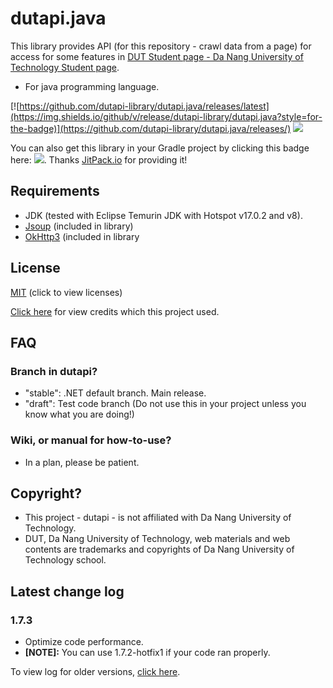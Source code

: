 # dutapi.java

This library provides API (for this repository - crawl data from a page) for access for some features
in [DUT Student page - Da Nang University of Technology Student page](http://sv.dut.udn.vn).
- For java programming language.

[![https://github.com/dutapi-library/dutapi.java/releases/latest](https://img.shields.io/github/v/release/dutapi-library/dutapi.java?style=for-the-badge)](https://github.com/dutapi-library/dutapi.java/releases/)
[![](https://jitpack.io/v/dutapi-library/dutapi.java.svg)](https://jitpack.io/#dutapi-library/dutapi.java)

You can also get this library in your Gradle project by clicking this badge here: [![](https://jitpack.io/v/dutapi-library/dutapi.java.svg)](https://jitpack.io/#dutapi-library/dutapi.java/). Thanks [JitPack.io](https://jitpack.io/) for providing it!

## Requirements
- JDK (tested with Eclipse Temurin JDK with Hotspot v17.0.2 and v8).
- [Jsoup](https://jsoup.org/) (included in library)
- [OkHttp3](https://square.github.io/okhttp/) (included in library

## License
[MIT](LICENSE) (click to view licenses)

[Click here](CREDIT.md) for view credits which this project used.

## FAQ

### Branch in dutapi?
- "stable": .NET default branch. Main release.
- "draft": Test code branch (Do not use this in your project unless you know what you are doing!)

### Wiki, or manual for how-to-use?
- In a plan, please be patient.

## Copyright?
- This project - dutapi - is not affiliated with Da Nang University of Technology.
- DUT, Da Nang University of Technology, web materials and web contents are trademarks and copyrights of Da Nang
  University of Technology school.

## Latest change log

### 1.7.3
- Optimize code performance.
- **[NOTE]:** You can use 1.7.2-hotfix1 if your code ran properly.

To view log for older versions, [click here](CHANGELOG.md).
